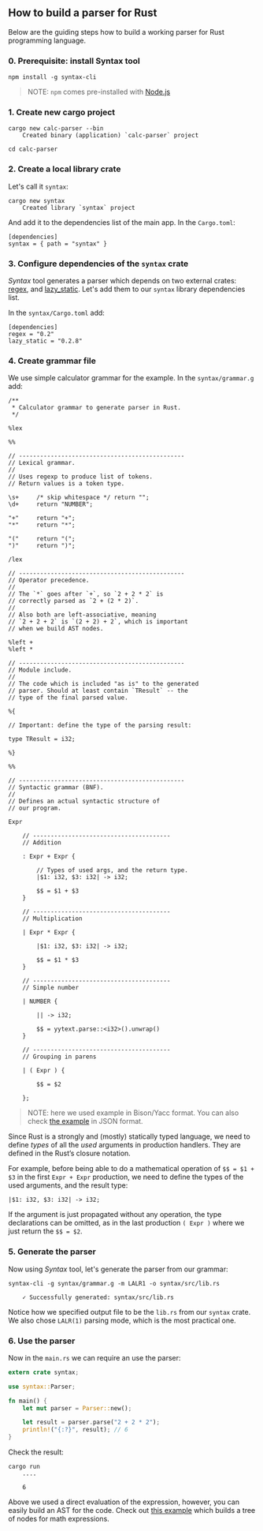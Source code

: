 ## How to build a parser for Rust

Below are the guiding steps how to build a working parser for Rust programming language.

### 0. Prerequisite: install Syntax tool

```
npm install -g syntax-cli
```

> NOTE: `npm` comes pre-installed with [Node.js](https://nodejs.org/en/)

### 1. Create new cargo project

```
cargo new calc-parser --bin
    Created binary (application) `calc-parser` project

cd calc-parser
```

### 2. Create a local library crate

Let's call it `syntax`:

```
cargo new syntax
    Created library `syntax` project
```

And add it to the dependencies list of the main app. In the `Cargo.toml`:

```
[dependencies]
syntax = { path = "syntax" }
```

### 3. Configure dependencies of the `syntax` crate

_Syntax_ tool generates a parser which depends on two external crates: [regex](https://doc.rust-lang.org/regex/regex/index.html), and [lazy_static](https://crates.io/crates/lazy_static). Let's add them to our `syntax` library dependencies list.

In the `syntax/Cargo.toml` add:

```
[dependencies]
regex = "0.2"
lazy_static = "0.2.8"
```

### 4. Create grammar file

We use simple calculator grammar for the example. In the `syntax/grammar.g` add:

```
/**
 * Calculator grammar to generate parser in Rust.
 */

%lex

%%

// -----------------------------------------------
// Lexical grammar.
//
// Uses regexp to produce list of tokens.
// Return values is a token type.

\s+     /* skip whitespace */ return "";
\d+     return "NUMBER";

"+"     return "+";
"*"     return "*";

"("     return "(";
")"     return ")";

/lex

// -----------------------------------------------
// Operator precedence.
//
// The `*` goes after `+`, so `2 + 2 * 2` is
// correctly parsed as `2 + (2 * 2)`.
//
// Also both are left-associative, meaning
// `2 + 2 + 2` is `(2 + 2) + 2`, which is important
// when we build AST nodes.

%left +
%left *

// -----------------------------------------------
// Module include.
//
// The code which is included "as is" to the generated
// parser. Should at least contain `TResult` -- the
// type of the final parsed value.

%{

// Important: define the type of the parsing result:

type TResult = i32;

%}

%%

// -----------------------------------------------
// Syntactic grammar (BNF).
//
// Defines an actual syntactic structure of
// our program.

Expr

    // ---------------------------------------
    // Addition

    : Expr + Expr {

        // Types of used args, and the return type.
        |$1: i32, $3: i32| -> i32;

        $$ = $1 + $3
    }

    // ---------------------------------------
    // Multiplication

    | Expr * Expr {

        |$1: i32, $3: i32| -> i32;

        $$ = $1 * $3
    }

    // ---------------------------------------
    // Simple number

    | NUMBER {

        || -> i32;

        $$ = yytext.parse::<i32>().unwrap()
    }

    // ---------------------------------------
    // Grouping in parens

    | ( Expr ) {

        $$ = $2

    };
```

> NOTE: here we used example in Bison/Yacc format. You can also check [the example](https://github.com/DmitrySoshnikov/syntax/blob/master/examples/calc.rs.g) in JSON format.

Since Rust is a strongly and (mostly) statically typed language, we need to define _types_ of all the _used_ arguments in production handlers. They are defined in the Rust’s closure notation.

For example, before being able to do a mathematical operation of `$$ = $1 + $3` in the first `Expr + Expr` production, we need to define the types of the used arguments, and the result type:

```
|$1: i32, $3: i32| -> i32;
```

If the argument is just propagated without any operation, the type declarations can be omitted, as in the last production `( Expr )` where we just return the `$$ = $2`.

### 5. Generate the parser

Now using _Syntax_ tool, let's generate the parser from our grammar:

```
syntax-cli -g syntax/grammar.g -m LALR1 -o syntax/src/lib.rs

    ✓ Successfully generated: syntax/src/lib.rs
```

Notice how we specified output file to be the `lib.rs` from our `syntax` crate. We also chose `LALR(1)` parsing mode, which is the most practical one.

### 6. Use the parser

Now in the `main.rs` we can require an use the parser:


```rust
extern crate syntax;

use syntax::Parser;

fn main() {
    let mut parser = Parser::new();

    let result = parser.parse("2 + 2 * 2");
    println!("{:?}", result); // 6
}
```

Check the result:

```
cargo run
    ....

    6
```

Above we used a direct evaluation of the expression, however, you can easily build an AST for the code. Check out [this example](https://github.com/DmitrySoshnikov/syntax/blob/master/examples/calc-ast.rs.g) which builds a tree of nodes for math expressions.